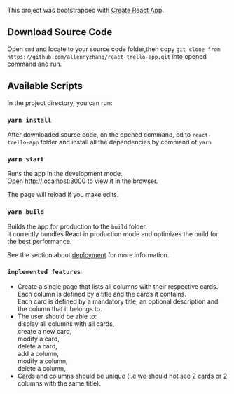 This project was bootstrapped with [Create React App](https://github.com/facebook/create-react-app).

## Download Source Code

Open `cmd` and locate to your source code folder,then copy `git clone from https://github.com/allennyzhang/react-trello-app.git` into opened command and run.<br />

## Available Scripts

In the project directory, you can run:

### `yarn install`

After downloaded source code, on the opened command, cd to `react-trello-app` folder and install all the dependencies by command of `yarn`

### `yarn start`

Runs the app in the development mode.<br />
Open [http://localhost:3000](http://localhost:3000) to view it in the browser.

The page will reload if you make edits.<br />

### `yarn build`

Builds the app for production to the `build` folder.<br />
It correctly bundles React in production mode and optimizes the build for the best performance.

See the section about [deployment](https://facebook.github.io/create-react-app/docs/deployment) for more information.


### `implemented features`
- Create a single page that lists all columns with their respective cards.<br />
    Each column is defined by a title and the cards it contains.<br />
    Each card is defined by a mandatory title, an optional description and the column that it belongs to.
- The user should be able to:<br />
    display all columns with all cards,<br />
    create a new card,<br />
    modify a card,<br />
    delete a card,<br />
    add a column,<br />
    modify a column,<br />
    delete a column,<br />
- Cards and columns should be unique (i.e we should not see 2 cards or 2 columns with the same title).